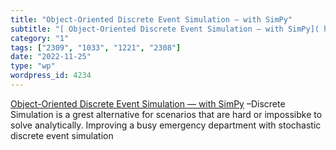 ```yaml
---
title: "Object-Oriented Discrete Event Simulation — with SimPy"
subtitle: "[ Object-Oriented Discrete Event Simulation — with SimPy]( https://link.medium.com/QQPcixGrfvb) –Dis..."
category: "1"
tags: ["2309", "1033", "1221", "2308"]
date: "2022-11-25"
type: "wp"
wordpress_id: 4234
---
```

[ Object-Oriented Discrete Event Simulation — with SimPy]( https://link.medium.com/QQPcixGrfvb) –Discrete Simulation is a grest alternative for scenarios that are hard or impossibke to solve analytically. Improving a busy emergency department with stochastic discrete event simulation